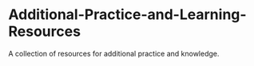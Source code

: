 # Additional-Practice-and-Learning-Resources
A collection of resources for additional practice and knowledge.
